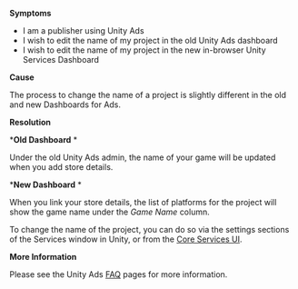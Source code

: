 
        

**Symptoms** 

*   I am a publisher using Unity Ads
*   I wish to edit the name of my project in the old Unity Ads dashboard
*   I wish to edit the name of my project in the new in-browser Unity Services Dashboard

**Cause** 

The process to change the name of a project is slightly different in the old and new Dashboards for Ads.

**Resolution** 

***Old Dashboard** * 

Under the old Unity Ads admin, the name of your game will be updated when you add store details.

***New Dashboard** * 

When you link your store details, the list of platforms for the project will show the game name under the *Game Name* column.

To change the name of the project, you can do so via the settings sections of the Services window in Unity, or from the [Core Services UI](https://developer.cloud.unity3d.com/).

**More Information** 

Please see the Unity Ads [FAQ](http://unityads.unity3d.com/help/index%20) pages for more information.

      